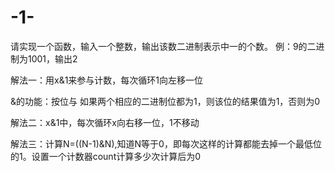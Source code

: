 # -1-
请实现一个函数，输入一个整数，输出该数二进制表示中一的个数。
例：9的二进制为1001，输出2

解法一：用x&1来参与计数，每次循环1向左移一位

&的功能：按位与 如果两个相应的二进制位都为1，则该位的结果值为1，否则为0

解法二：x&1中，每次循环x向右移一位，1不移动

解法三：计算N=((N-1)&N),知道N等于0，即每次这样的计算都能去掉一个最低位的1。设置一个计数器count计算多少次计算后为0
